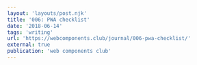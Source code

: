 ```yaml
---
layout: 'layouts/post.njk'
title: '006: PWA checklist'
date: '2018-06-14'
tags: 'writing'
url: 'https://webcomponents.club/journal/006-pwa-checklist/'
external: true
publication: 'web components club'
---
```

